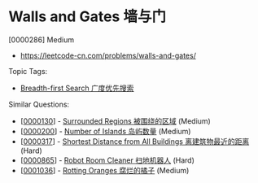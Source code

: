 # Walls and Gates 墙与门

[0000286] Medium

- https://leetcode-cn.com/problems/walls-and-gates/

Topic Tags:

- [Breadth-first Search 广度优先搜索](https://leetcode-cn.com/tag/breadth-first-search/)

Similar Questions:

- [[0000130](https://leetcode-cn.com/problems/surrounded-regions/)] - [Surrounded Regions 被围绕的区域](./0000130.surrounded-regions.md) (Medium)
- [[0000200](https://leetcode-cn.com/problems/number-of-islands/)] - [Number of Islands 岛屿数量](./0000200.number-of-islands.md) (Medium)
- [[0000317](https://leetcode-cn.com/problems/shortest-distance-from-all-buildings/)] - [Shortest Distance from All Buildings 离建筑物最近的距离](./0000317.shortest-distance-from-all-buildings.md) (Hard)
- [[0000865](https://leetcode-cn.com/problems/robot-room-cleaner/)] - [Robot Room Cleaner 扫地机器人](./0000865.robot-room-cleaner.md) (Hard)
- [[0001036](https://leetcode-cn.com/problems/rotting-oranges/)] - [Rotting Oranges 腐烂的橘子](./0001036.rotting-oranges.md) (Medium)
